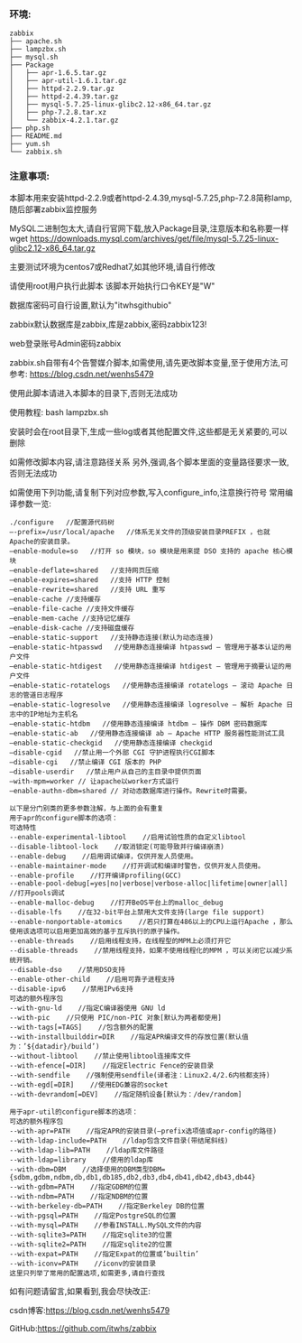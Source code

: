 ### 环境:

```.
zabbix
├── apache.sh
├── lampzbx.sh
├── mysql.sh
├── Package
│   ├── apr-1.6.5.tar.gz
│   ├── apr-util-1.6.1.tar.gz
│   ├── httpd-2.2.9.tar.gz
│   ├── httpd-2.4.39.tar.gz
│   ├── mysql-5.7.25-linux-glibc2.12-x86_64.tar.gz
│   ├── php-7.2.8.tar.xz
│   └── zabbix-4.2.1.tar.gz
├── php.sh
├── README.md
├── yum.sh
└── zabbix.sh
```

### 注意事项:

本脚本用来安装httpd-2.2.9或者httpd-2.4.39,mysql-5.7.25,php-7.2.8简称lamp,随后部署zabbix监控服务

MySQL二进制包太大,请自行官网下载,放入Package目录,注意版本和名称要一样
wget https://downloads.mysql.com/archives/get/file/mysql-5.7.25-linux-glibc2.12-x86_64.tar.gz

主要测试环境为centos7或Redhat7,如其他环境,请自行修改

请使用root用户执行此脚本
该脚本开始执行口令KEY是"W"

数据库密码可自行设置,默认为"itwhsgithubio"

zabbix默认数据库是zabbix,库是zabbix,密码zabbix123!

web登录账号Admin密码zabbix

zabbix.sh自带有4个告警媒介脚本,如需使用,请先更改脚本变量,至于使用方法,可参考:
https://blog.csdn.net/wenhs5479

使用此脚本请进入本脚本的目录下,否则无法成功

使用教程:
    bash lampzbx.sh

安装时会在root目录下,生成一些log或者其他配置文件,这些都是无关紧要的,可以删除

如需修改脚本内容,请注意路径关系
另外,强调,各个脚本里面的变量路径要求一致,否则无法成功

如需使用下列功能,请复制下列对应参数,写入configure_info,注意换行符号
常用编译参数一览:

```
./configure   //配置源代码树
–-prefix=/usr/local/apache   //体系无关文件的顶级安装目录PREFIX ，也就Apache的安装目录。
–enable-module=so   //打开 so 模块，so 模块是用来提 DSO 支持的 apache 核心模块
–enable-deflate=shared   //支持网页压缩
–enable-expires=shared   //支持 HTTP 控制
–enable-rewrite=shared   //支持 URL 重写
–enable-cache //支持缓存
–enable-file-cache //支持文件缓存
–enable-mem-cache //支持记忆缓存
–enable-disk-cache //支持磁盘缓存
–enable-static-support   //支持静态连接(默认为动态连接)
–enable-static-htpasswd   //使用静态连接编译 htpasswd – 管理用于基本认证的用户文件
–enable-static-htdigest   //使用静态连接编译 htdigest – 管理用于摘要认证的用户文件
–enable-static-rotatelogs   //使用静态连接编译 rotatelogs – 滚动 Apache 日志的管道日志程序
–enable-static-logresolve   //使用静态连接编译 logresolve – 解析 Apache 日志中的IP地址为主机名
–enable-static-htdbm   //使用静态连接编译 htdbm – 操作 DBM 密码数据库
–enable-static-ab   //使用静态连接编译 ab – Apache HTTP 服务器性能测试工具
–enable-static-checkgid   //使用静态连接编译 checkgid
–disable-cgid   //禁止用一个外部 CGI 守护进程执行CGI脚本
–disable-cgi   //禁止编译 CGI 版本的 PHP
–disable-userdir   //禁止用户从自己的主目录中提供页面
–with-mpm=worker // 让apache以worker方式运行
–enable-authn-dbm=shared // 对动态数据库进行操作。Rewrite时需要。

以下是分门别类的更多参数注解，与上面的会有重复
用于apr的configure脚本的选项：
可选特性
--enable-experimental-libtool    //启用试验性质的自定义libtool
--disable-libtool-lock    //取消锁定(可能导致并行编译崩溃)
--enable-debug    //启用调试编译，仅供开发人员使用。
--enable-maintainer-mode    //打开调试和编译时警告，仅供开发人员使用。
--enable-profile    //打开编译profiling(GCC)
--enable-pool-debug[=yes|no|verbose|verbose-alloc|lifetime|owner|all]    //打开pools调试
--enable-malloc-debug    //打开BeOS平台上的malloc_debug
--disable-lfs    //在32-bit平台上禁用大文件支持(large file support)
--enable-nonportable-atomics    //若只打算在486以上的CPU上运行Apache ，那么使用该选项可以启用更加高效的基于互斥执行的原子操作。
--enable-threads    //启用线程支持，在线程型的MPM上必须打开它
--disable-threads    //禁用线程支持，如果不使用线程化的MPM ，可以关闭它以减少系统开销。
--disable-dso    //禁用DSO支持
--enable-other-child    //启用可靠子进程支持
--disable-ipv6    //禁用IPv6支持
可选的额外程序包
--with-gnu-ld    //指定C编译器使用 GNU ld
--with-pic    //只使用 PIC/non-PIC 对象[默认为两者都使用]
--with-tags[=TAGS]    //包含额外的配置
--with-installbuilddir=DIR    //指定APR编译文件的存放位置(默认值为：’${datadir}/build’)
--without-libtool    //禁止使用libtool连接库文件
--with-efence[=DIR]    //指定Electric Fence的安装目录
--with-sendfile    //强制使用sendfile(译者注：Linux2.4/2.6内核都支持)
--with-egd[=DIR]    //使用EDG兼容的socket
--with-devrandom[=DEV]    //指定随机设备[默认为：/dev/random]

用于apr-util的configure脚本的选项：
可选的额外程序包
--with-apr=PATH    //指定APR的安装目录(–prefix选项值或apr-config的路径)
--with-ldap-include=PATH    //ldap包含文件目录(带结尾斜线)
--with-ldap-lib=PATH    //ldap库文件路径
--with-ldap=library    //使用的ldap库
--with-dbm=DBM    //选择使用的DBM类型DBM={sdbm,gdbm,ndbm,db,db1,db185,db2,db3,db4,db41,db42,db43,db44}
--with-gdbm=PATH    //指定GDBM的位置
--with-ndbm=PATH    //指定NDBM的位置
--with-berkeley-db=PATH    //指定Berkeley DB的位置
--with-pgsql=PATH    //指定PostgreSQL的位置
--with-mysql=PATH    //参看INSTALL.MySQL文件的内容
--with-sqlite3=PATH    //指定sqlite3的位置
--with-sqlite2=PATH    //指定sqlite2的位置
--with-expat=PATH    //指定Expat的位置或’builtin’
--with-iconv=PATH    //iconv的安装目录
这里只列举了常用的配置选项,如需更多,请自行查找
```

如有问题请留言,如果看到,我会尽快改正:

csdn博客:https://blog.csdn.net/wenhs5479

GitHub:https://github.com/itwhs/zabbix
